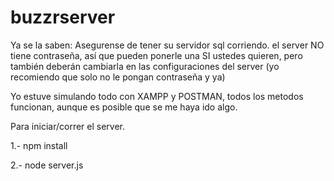 # buzzrserver



Ya se la saben:
Asegurense de tener su servidor sql corriendo. el server NO tiene contraseña, así que pueden 
ponerle una SI ustedes quieren, pero también deberán cambiarla en las configuraciones del server (yo recomiendo que solo no le pongan contraseña y ya) 


Yo estuve simulando todo con XAMPP y POSTMAN, todos los metodos funcionan, aunque es posible que se me haya ido algo.




Para iniciar/correr el server. 

1.- npm install

2.- node server.js
